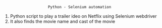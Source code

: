                         Python - Selenium automation

1. Python script to play a trailer ideo on Netflix using Selenium webdriver
2. It also finds the movie name and cast of the movie 